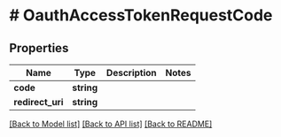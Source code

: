 # # OauthAccessTokenRequestCode

## Properties

Name | Type | Description | Notes
------------ | ------------- | ------------- | -------------
**code** | **string** |  |
**redirect_uri** | **string** |  |

[[Back to Model list]](../../README.md#models) [[Back to API list]](../../README.md#endpoints) [[Back to README]](../../README.md)
